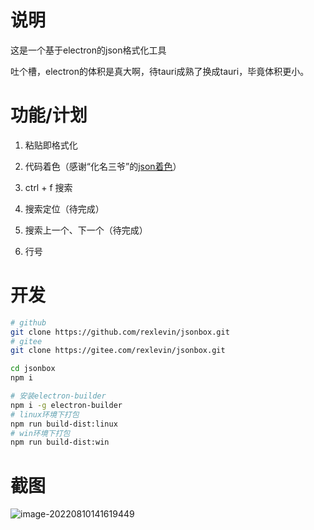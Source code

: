 # 说明

这是一个基于electron的json格式化工具

吐个槽，electron的体积是真大啊，待tauri成熟了换成tauri，毕竟体积更小。

# 功能/计划

1. 粘贴即格式化

2. 代码着色（感谢“化名三爷”的[json着色](https://blog.csdn.net/zlxls/article/details/83185627)）

3. ctrl + f 搜索

4. 搜索定位（待完成）

5. 搜索上一个、下一个（待完成） 

5. 行号

# 开发

```bash
# github
git clone https://github.com/rexlevin/jsonbox.git
# gitee
git clone https://gitee.com/rexlevin/jsonbox.git

cd jsonbox
npm i

# 安装electron-builder
npm i -g electron-builder
# linux环境下打包
npm run build-dist:linux
# win环境下打包
npm run build-dist:win
```

# 截图

![image-20220810141619449](https://imgbd.r-xnoro.com//image-20220810141619449.png)